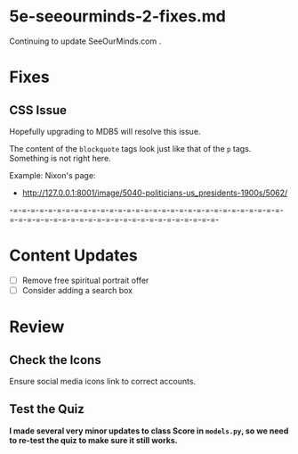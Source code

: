 
# 5e-seeourminds-2-fixes.md

Continuing to update SeeOurMinds.com .

# Fixes

## CSS Issue

Hopefully upgrading to MDB5 will resolve this issue.

The content of the `blockquote` tags look just like that of the `p` tags.
Something is not right here.

Example: Nixon's page:

- http://127.0.0.1:8001/image/5040-politicians-us_presidents-1900s/5062/

-=-=-=-=-=-=-=-=-=-=-=-=-=-=-=-=-=-=-=-=-=-=-=-=-=-=-=-=-=-=-=-=-=-=-=-=-=-=-=-=-=-=-=-=-=-=-=-=-=-=-=-=-=-=-=-

# Content Updates

- [ ] Remove free spiritual portrait offer
- [ ] Consider adding a search box

# Review

## Check the Icons

Ensure social media icons link to correct accounts.

## Test the Quiz

**I made several very minor updates to class Score in `models.py`, so we need to re-test the quiz to make sure it still works.**

